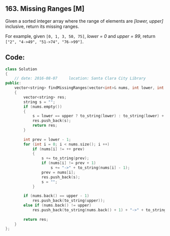 ## 163. Missing Ranges [M]
Given a sorted integer array where the range of elements are *[lower, upper]* inclusive, return its missing ranges.

For example, given `[0, 1, 3, 50, 75]`, *lower = 0* and *upper = 99*, return `["2", "4->49", "51->74", "76->99"]`.

## Code:
```c++
class Solution 
{
    // date: 2016-08-07     location: Santa Clara City Library
public:
    vector<string> findMissingRanges(vector<int>& nums, int lower, int upper) 
    {
        vector<string> res;
        string s = "";
        if (nums.empty())
        {
            s = lower == upper ? to_string(lower) : to_string(lower) + "->" + to_string(upper);
            res.push_back(s);
            return res;
        }
        
        int prev = lower - 1;
        for (int i = 0; i < nums.size(); i ++)
            if (nums[i] != ++ prev)
            {
                s += to_string(prev);
                if (nums[i] != prev + 1)
                    s += "->" + to_string(nums[i] - 1);
                prev = nums[i];
                res.push_back(s);
                s = "";
            }
        
        if (nums.back() == upper - 1)
            res.push_back(to_string(upper));
        else if (nums.back() != upper)
            res.push_back(to_string(nums.back() + 1) + "->" + to_string(upper));
        
        return res;
    }
};
```
